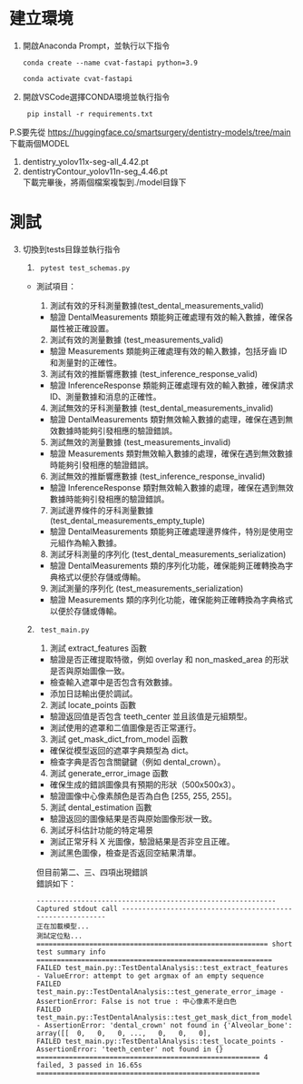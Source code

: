 # 建立環境
1. 開啟Anaconda Prompt，並執行以下指令
    ``` 
    conda create --name cvat-fastapi python=3.9
    ``` 
    ```
    conda activate cvat-fastapi  
    ```
2. 開啟VSCode選擇CONDA環境並執行指令
    ```  
     pip install -r requirements.txt
     ```  
P.S要先從 https://huggingface.co/smartsurgery/dentistry-models/tree/main 下載兩個MODEL  
1. dentistry_yolov11x-seg-all_4.42.pt
2. dentistryContour_yolov11n-seg_4.46.pt  
下載完畢後，將兩個檔案複製到./model目錄下
# 測試
3. 切換到tests目錄並執行指令
    
    1. ```
        pytest test_schemas.py  
        ```
    - 測試項目：  
        1. 測試有效的牙科測量數據(test_dental_measurements_valid)
        - 驗證 DentalMeasurements 類能夠正確處理有效的輸入數據，確保各屬性被正確設置。

        2. 測試有效的測量數據 (test_measurements_valid)
        - 驗證 Measurements 類能夠正確處理有效的輸入數據，包括牙齒 ID 和測量對的正確性。

        3. 測試有效的推斷響應數據 (test_inference_response_valid)
        - 驗證 InferenceResponse 類能夠正確處理有效的輸入數據，確保請求 ID、測量數據和消息的正確性。   

        4. 測試無效的牙科測量數據 (test_dental_measurements_invalid)
        - 驗證 DentalMeasurements 類對無效輸入數據的處理，確保在遇到無效數據時能夠引發相應的驗證錯誤。

        5. 測試無效的測量數據 (test_measurements_invalid)
        - 驗證 Measurements 類對無效輸入數據的處理，確保在遇到無效數據時能夠引發相應的驗證錯誤。

        6. 測試無效的推斷響應數據 (test_inference_response_invalid)
        - 驗證 InferenceResponse 類對無效輸入數據的處理，確保在遇到無效數據時能夠引發相應的驗證錯誤。

        7. 測試邊界條件的牙科測量數據 (test_dental_measurements_empty_tuple)
        - 驗證 DentalMeasurements 類能夠正確處理邊界條件，特別是使用空元組作為輸入數據。

        8. 測試牙科測量的序列化 (test_dental_measurements_serialization)
        - 驗證 DentalMeasurements 類的序列化功能，確保能夠正確轉換為字典格式以便於存儲或傳輸。

        9. 測試測量的序列化 (test_measurements_serialization)
        - 驗證 Measurements 類的序列化功能，確保能夠正確轉換為字典格式以便於存儲或傳輸。  
    2. ```
        test_main.py
        ```
        1. 測試 extract_features 函數
        - 驗證是否正確提取特徵，例如 overlay 和 non_masked_area 的形狀是否與原始圖像一致。
        - 檢查輸入遮罩中是否包含有效數據。
        - 添加日誌輸出便於調試。  

        2. 測試 locate_points 函數  
        - 驗證返回值是否包含 teeth_center 並且該值是元組類型。  
        - 測試使用的遮罩和二值圖像是否正常運行。  

        3. 測試 get_mask_dict_from_model 函數
        - 確保從模型返回的遮罩字典類型為 dict。
        - 檢查字典是否包含關鍵鍵（例如 dental_crown）。

        4. 測試 generate_error_image 函數  
        - 確保生成的錯誤圖像具有預期的形狀（500x500x3）。  
        - 驗證圖像中心像素顏色是否為白色 [255, 255, 255]。  

        5. 測試 dental_estimation 函數
        - 驗證返回的圖像結果是否與原始圖像形狀一致。  

        6. 測試牙科估計功能的特定場景
        - 測試正常牙科 X 光圖像，驗證結果是否非空且正確。
        - 測試黑色圖像，檢查是否返回空結果清單。  

        但目前第二、三、四項出現錯誤  
        錯誤如下：
        ```
        ----------------------------------------------------------- Captured stdout call ----------------------------------------------------------- 
        正在加載模型...
        測試定位點...
        ========================================================= short test summary info ========================================================== 
        FAILED test_main.py::TestDentalAnalysis::test_extract_features - ValueError: attempt to get argmax of an empty sequence
        FAILED test_main.py::TestDentalAnalysis::test_generate_error_image - AssertionError: False is not true : 中心像素不是白色
        FAILED test_main.py::TestDentalAnalysis::test_get_mask_dict_from_model - AssertionError: 'dental_crown' not found in {'Alveolar_bone': array([[  0,   0,   0, ...,   0,   0,   0],
        FAILED test_main.py::TestDentalAnalysis::test_locate_points - AssertionError: 'teeth_center' not found in {}
        ======================================================= 4 failed, 3 passed in 16.65s ======================================================= 
